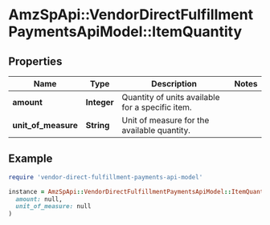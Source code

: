 # AmzSpApi::VendorDirectFulfillmentPaymentsApiModel::ItemQuantity

## Properties

| Name | Type | Description | Notes |
| ---- | ---- | ----------- | ----- |
| **amount** | **Integer** | Quantity of units available for a specific item. |  |
| **unit_of_measure** | **String** | Unit of measure for the available quantity. |  |

## Example

```ruby
require 'vendor-direct-fulfillment-payments-api-model'

instance = AmzSpApi::VendorDirectFulfillmentPaymentsApiModel::ItemQuantity.new(
  amount: null,
  unit_of_measure: null
)
```

